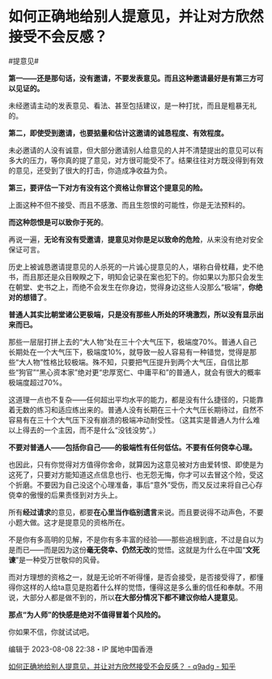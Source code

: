 # 如何正确地给别人提意见，并让对方欣然接受不会反感？

#提意见#

**第一——还是那句话，没有邀请，不要发表意见。而且这种邀请最好是有第三方可以见证的。**

未经邀请主动的发表意见、看法、甚至包括建议，是一种打扰，而且是粗暴无礼的。

**第二，即使受到邀请，也要掂量和估计这邀请的诚恳程度、有效程度。**

未必邀请的人没有诚意，但大部分邀请别人给意见的人并不清楚提出的意见可以有多大的压力，等你真的提了意见，对方很可能受不了。结果往往对方既没得到有效的意见，还受到了很大的打击，你造成净收益为负。

**第三，要评估一下对方有没有这个资格让你冒这个提意见的险。**

上面这种不但不接受、而且不感激、而且生怨恨的可能性，你是无法预料的。

**而这种怨恨是可以致你于死的**。

再说一遍，**无论有没有受邀请**，**提意见对你是足以致命的危险**，从来没有绝对安全保证可言。

历史上被诚恳邀请提意见的人杀死的一片诚心提意见的人，堪称白骨枕藉，史不绝书，而且那还是众目睽睽之下，明知会记录在案也犯下的。你如果以为那只会发生在朝堂、史书之上，而绝不会发生在你身边，觉得身边这些人没那么“极端”，**你绝对的想错了**。

**普通人其实比朝堂诸公更极端，只是没有那些人所处的环境激烈，所以没有显示出来而已。**

那些一层层打拼上去的“大人物”处在三十个大气压下，极端度70%。普通人自己长期处在一个大气压下，极端度10%，就导致一般人容易有一种错觉，觉得是那些“大人物”性格比较极端。殊不知，只要把气压提升到两个大气压，自信比那些“狗官”“黑心资本家”绝对更“忠厚宽仁、中庸平和”的普通人，就会有很大的概率极端度超过70%。

这道理一点也不复杂——任何超出平均水平的能力，都是没有什么捷径的，只能靠着无数的练习和适应练出来的。普通人没有长期在三十个大气压长期待过，自然不容易有在三十个大气压下没有崩溃的极端冲动耐受性。（这其实是普通人为什么难以上得去的一个主因，而不是什么“没钱没势”。）

**不要对普通人——包括你自己——的极端性有任何低估。不要有任何侥幸心理。**

也因此，只有你觉得对方值得你舍命，就算因为这意见被对方由爱转恨、即使是为这死了，只要对方能知道这点信息也行、也无怨无悔，你才可以去冒这个险，受这个折磨。不要因为自己没这个心理准备，事后“意外”受伤，而又反过来将自己心存侥幸的傲慢的后果责怪到对方头上。

所有**经过请求**的意见，都要**在心里当作临别遗言**来说。而且要说得不动声色，不要小题大做。这才是提意见的资格所在。

不是你有多高明的见解，不是你有多丰富的经验——那些追根到底，不过是自以为是而已——而是因为这份**毫无侥幸、仍然无改**的觉悟。这就是为什么在中国“**文死谏**”是一种受万世敬仰的风骨。

而对方理想的资格之一，就是无论听不听得懂，是否会接受，是否接受得了，都懂得你这样的人给ta意见是抱着什么样的觉悟，懂得这是多么重的信任和奉献。不用说，大部分人都是做不到的，所以**在大部分情况下都不建议你给人提意见**。

**那点“为人师”的快感是绝对不值得冒着个风险的。**

你如果不信，你就试试吧。

编辑于 2023-08-08 22:38・IP 属地中国香港

[如何正确地给别人提意见，并让对方欣然接受不会反感？ - q9adg - 知乎](https://www.zhihu.com/question/40288998/answer/1873029835)